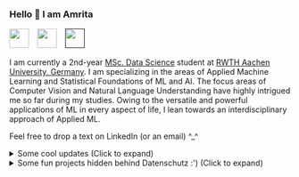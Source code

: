 ### Hello 👋 I am Amrita

<a href="mailto:amritab1211@gmail.com"><img src="https://i.imgur.com/jskyI9X.png" width="35px"/></a> &ensp;
<a href="https://www.linkedin.com/in/amrita-bhattacherjee"><img src="https://i.imgur.com/8aJxz4M.png" width="35px"/></a> &ensp;
<a href=""><img src="[https://i.imgur.com/p7Sbh1b.png](https://www.5gmedcamp.de/wp-content/uploads/2021/03/Fraunhofer_HHI.png)" width="35px"/></a> &ensp;

I am currently a 2nd-year [MSc. Data Science](https://www.rwth-aachen.de/cms/root/studium/Vor-dem-Studium/Studiengaenge/Liste-Aktuelle-Studiengaenge/Studiengangbeschreibung/~pzpc/Data-Science-M-Sc/) student at [RWTH Aachen University, Germany](https://www.rwth-aachen.de/go/id/a/?lidx=1). I am specializing in the areas of Applied Machine Learning and Statistical Foundations of ML and AI. The focus areas of Computer Vision and Natural Language Understanding have highly intrigued me so far during my studies. Owing to the versatile and powerful applications of ML in every aspect of life, I lean towards an interdisciplinary approach of Applied ML. 

Feel free to drop a text on LinkedIn (or an email) ^_^

<details>
<summary>Some cool updates (Click to expand)</summary>
<p>
  <div style="width:100%;overflow-y:scroll; height:230px;">
    <ul id="News : "> 
      <li><i>[November 2023]</i> I receive the Deutschlanstipendium 2023, and funded by Porsche A.G. </li>
      <li> <i>[June 2022]</i> I graduate from college (BSc. Statistics) with honours and first class distinction </li>
      <li> <i>[May 2022]</i> I receive an admit from RWTH Aachen University </li>
      <li> <i>[July 2019]</i> I was awarded the INSPIRE Scholarship by the Ministry of Education (India) for achieving top 1% rank in the national ISC Examination </li>
    </ul>
  </div>
</p>   
</details>


<details>
<summary>Some fun projects hidden behind Datenschutz :') (Click to expand)</summary>
<p>
  
  <div style="width:100%;overflow-y:scroll; height:230px;">
    <ul id=" Projects : "> 
      <li> <i> [December 2023] </i> <code style="color : #FFD700"> <b> Variable-lag identification for multiple time-series analysis using improved dynamic time warping : Dr. Ximeng Cheng (Department of AI, Fraunhofer HHI, Berlin)</b> </code> </font> </li>
      <ul>
        <li> Identified dynamic lag in autocorrelated time series </li>
        <li> Performed Causality analysis (Granger's, etc.) to obtain information about lag effect </li>
        <li> Developed an implementation Dynamic Time Warping with moving window and correlation analysis (along with Transfer Entropy) </li>
        <li> Improved forecasting performance with feature engineering </li>
      </ul>
      <li><i>[September 2021]</i> <code style="color : #FFD700"> <b> Hierarchical Clustering in Jet Reconstruction Algorithms : Prof. Dr. Debarghya Ghoshdastidar, Dr. Stefan Kluth (TU Munich with Max Planck Institute for Physics) </b> </code> </li>
        <ul>
          <li> Interpretability of hierarchical clustering algorithms in data obtained from hadronization </li>
          <li> Implemented 7 different clustering algorithms – Sequential Clustering, Average Linkage, Ward Linkage, DIANA (or Divisive-Analysis) with pairwise distance, DIANA with JADE/Durham distance, Recursive Spectral Maxcut, and Recursive Normalized Spectral Maxcut, to simulated and real data obtained from hadronization on the hadron, parton and data level </li>
          <li> Developed a modified distance metric to perform comparative analysis of the clustering results </li>
          <li> Generated algorithms that are Collinear Safe, developed a new metric to quantify performance </li>
          <li> Developed global clustering algorithms inspired from the k-means++ technique </li>
        </ul>
      <li><i> [March 2021] </i> <code style="color : #FFD700"> <b> Exploratory Data Analysis on Time Series Sales Data : Prof. Dr. A. Chandra, Prof. Dr. D. Bhattacharya (St. Xavier's College, Kolkata) </b> </code> </li>
      <ul>
        <li> Analyzed 4 years of sales data (2 million+ data points) of a leading jewellery brand in India </li>
        <li> Conducted time series analysis on the data along with developing relevant business insights </li>
        <li> Used R programming language for data-cleaning, data pruning and data-visualisation </li>
        <li> Performed Customer Segmentation using RFM Model and k-means Clustering </li>
      </ul>
    </ul>
  </div>
</p>
      
</details>

